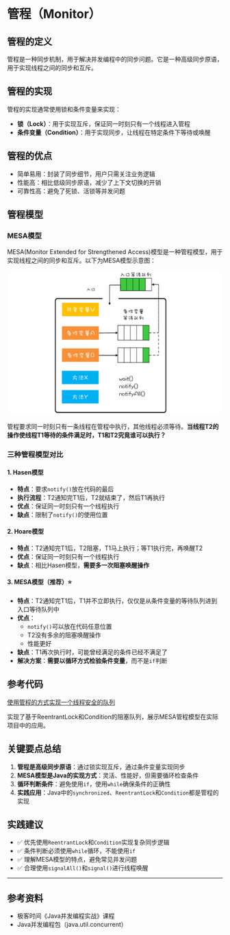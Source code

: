# 管程（Monitor）

## 管程的定义

管程是一种同步机制，用于解决并发编程中的同步问题。它是一种高级同步原语，用于实现线程之间的同步和互斥。

## 管程的实现

管程的实现通常使用锁和条件变量来实现：
- **锁（Lock）**：用于实现互斥，保证同一时刻只有一个线程进入管程
- **条件变量（Condition）**：用于实现同步，让线程在特定条件下等待或唤醒

## 管程的优点

- 简单易用：封装了同步细节，用户只需关注业务逻辑
- 性能高：相比低级同步原语，减少了上下文切换的开销
- 可靠性高：避免了死锁、活锁等并发问题


## 管程模型

### MESA模型

MESA(Monitor Extended for Strengthened Access)模型是一种管程模型，用于实现线程之间的同步和互斥。以下为MESA模型示意图：

![MESA模型示意图](../image/java-concurrency/管程/管程模型.webp)

管程要求同一时刻只有一条线程在管程中执行，其他线程必须等待。**当线程T2的操作使线程T1等待的条件满足时，T1和T2究竟谁可以执行？**

### 三种管程模型对比

#### 1. Hasen模型

- **特点**：要求`notify()`放在代码的最后
- **执行流程**：T2通知完T1后，T2就结束了，然后T1再执行
- **优点**：保证同一时刻只有一个线程执行
- **缺点**：限制了`notify()`的使用位置

#### 2. Hoare模型

- **特点**：T2通知完T1后，T2阻塞，T1马上执行；等T1执行完，再唤醒T2
- **优点**：保证同一时刻只有一个线程执行
- **缺点**：相比Hasen模型，**需要多一次阻塞唤醒操作**

#### 3. MESA模型（推荐）⭐

- **特点**：T2通知完T1后，T1并不立即执行，仅仅是从条件变量的等待队列进到入口等待队列中
- **优点**：
  - `notify()`可以放在代码任意位置
  - T2没有多余的阻塞唤醒操作
  - 性能更好
- **缺点**：T1再次执行时，可能曾经满足的条件已经不满足了
- **解决方案**：**需要以循环方式检验条件变量**，而不是`if`判断


## 参考代码

[使用管程的方式实现一个线程安全的队列](../../java-concurrency/src/main/java/cn/chanze/monitor/BlockQueue.java)

实现了基于ReentrantLock和Condition的阻塞队列，展示MESA管程模型在实际项目中的应用。

## 关键要点总结

1. **管程是高级同步原语**：通过锁实现互斥，通过条件变量实现同步
2. **MESA模型是Java的实现方式**：灵活、性能好，但需要循环检查条件
3. **循环判断条件**：避免使用`if`，使用`while`确保条件的正确性
4. **实践应用**：Java中的`synchronized`、`ReentrantLock`和`Condition`都是管程的实现

## 实践建议

- ✅ 优先使用`ReentrantLock`和`Condition`实现复杂同步逻辑
- ✅ 条件判断必须使用`while`循环，不能使用`if`
- ✅ 理解MESA模型的特点，避免常见并发问题
- ✅ 合理使用`signalAll()`和`signal()`进行线程唤醒

---

## 参考资料

- 极客时间《Java并发编程实战》课程
- Java并发编程包（java.util.concurrent）